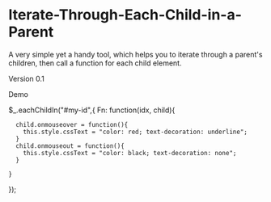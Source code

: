 # Iterate-Through-Each-Child-in-a-Parent

A very simple yet a handy tool, which helps you to iterate through a parent's children,
then call a function for each child element.

Version 0.1

Demo

$_.eachChildIn("#my-id",{
    Fn: function(idx, child){
     
      child.onmouseover = function(){
      	this.style.cssText = "color: red; text-decoration: underline";
      }
      child.onmouseout = function(){
      	this.style.cssText = "color: black; text-decoration: none";
      }
   
    }
});
